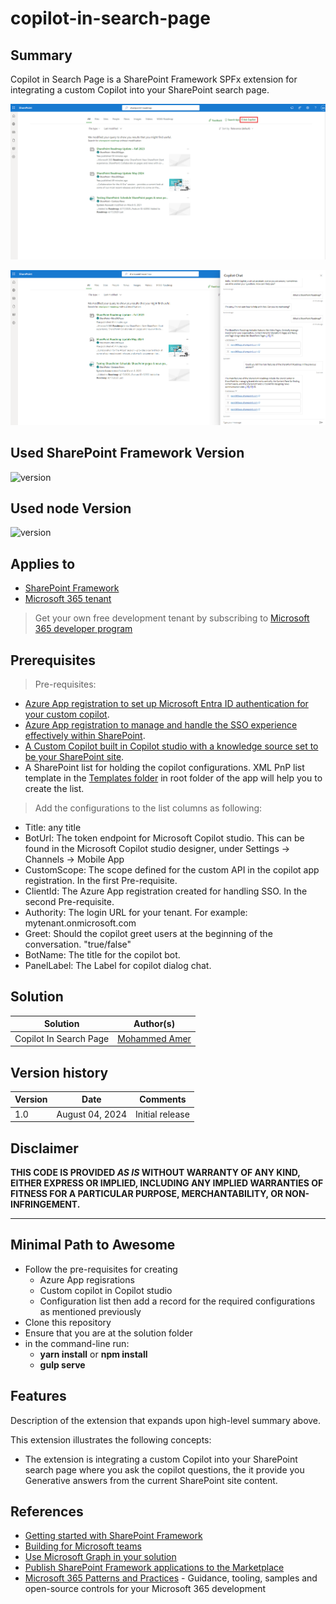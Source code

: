 # copilot-in-search-page

## Summary

Copilot in Search Page is a SharePoint Framework SPFx extension for integrating a custom Copilot into your SharePoint search page.

![Copilot in SharePoint Search Page](/documentation/screenshot-solution-in-action03.png)

![Copilot in SharePoint Search Page](/documentation/screenshot-solution-in-action04.png)

## Used SharePoint Framework Version

![version](https://img.shields.io/badge/version-1.18.0-green.svg)

## Used node Version

![version](https://img.shields.io/badge/version-18.19.1-green.svg)

## Applies to

- [SharePoint Framework](https://aka.ms/spfx)
- [Microsoft 365 tenant](https://docs.microsoft.com/en-us/sharepoint/dev/spfx/set-up-your-developer-tenant)

> Get your own free development tenant by subscribing to [Microsoft 365 developer program](http://aka.ms/o365devprogram)

## Prerequisites

> Pre-requisites:
- [Azure App registration to set up Microsoft Entra ID authentication for your custom copilot](https://learn.microsoft.com/en-us/microsoft-copilot-studio/configuration-authentication-azure-ad).
- [Azure App registration to manage and handle the SSO experience effectively within SharePoint](https://learn.microsoft.com/en-us/microsoft-copilot-studio/configure-sso?tabs=webApp#create-app-registrations-for-your-custom-website).
- [A Custom Copilot built in Copilot studio with a knowledge source set to be your SharePoint site](https://www.youtube.com/watch?v=yFCYwIFj3Jg).
- A SharePoint list for holding the copilot configurations. XML PnP list template in the [Templates folder](/Templates) in root folder of the app will help you to create the list.

> Add the configurations to the list columns as following:
- Title: any title
- BotUrl: The token endpoint for Microsoft Copilot studio. This can be found in the Microsoft Copilot studio designer, under Settings -> Channels -> Mobile App
- CustomScope: The scope defined for the custom API in the copilot app registration. In the first Pre-requisite.
- ClientId: The Azure App registration created for handling SSO. In the second Pre-requisite.
- Authority: The login URL for your tenant. For example: mytenant.onmicrosoft.com
- Greet: Should the copilot greet users at the beginning of the conversation. "true/false"
- BotName: The title for the copilot bot.
- PanelLabel: The Label for copilot dialog chat.


## Solution

| Solution    | Author(s)                                               |
| ----------- | ------------------------------------------------------- |
| Copilot In Search Page | [Mohammed Amer](https://github.com/mohammadamer) |

## Version history

| Version | Date             | Comments        |
| ------- | ---------------- | --------------- |
| 1.0     | August 04, 2024 | Initial release |

## Disclaimer

**THIS CODE IS PROVIDED _AS IS_ WITHOUT WARRANTY OF ANY KIND, EITHER EXPRESS OR IMPLIED, INCLUDING ANY IMPLIED WARRANTIES OF FITNESS FOR A PARTICULAR PURPOSE, MERCHANTABILITY, OR NON-INFRINGEMENT.**

---

## Minimal Path to Awesome
- Follow the pre-requisites for creating 
    - Azure App regisrations
    - Custom copilot in Copilot studio
    - Configuration list then add a record for the required configurations as mentioned previously
- Clone this repository
- Ensure that you are at the solution folder
- in the command-line run:
  - **yarn install** or **npm install**
  - **gulp serve**


## Features

Description of the extension that expands upon high-level summary above.

This extension illustrates the following concepts:

- The extension is integrating a custom Copilot into your SharePoint search page where you ask the copilot questions, the it provide you Generative answers from the current SharePoint site content.


## References

- [Getting started with SharePoint Framework](https://docs.microsoft.com/en-us/sharepoint/dev/spfx/set-up-your-developer-tenant)
- [Building for Microsoft teams](https://docs.microsoft.com/en-us/sharepoint/dev/spfx/build-for-teams-overview)
- [Use Microsoft Graph in your solution](https://docs.microsoft.com/en-us/sharepoint/dev/spfx/web-parts/get-started/using-microsoft-graph-apis)
- [Publish SharePoint Framework applications to the Marketplace](https://docs.microsoft.com/en-us/sharepoint/dev/spfx/publish-to-marketplace-overview)
- [Microsoft 365 Patterns and Practices](https://aka.ms/m365pnp) - Guidance, tooling, samples and open-source controls for your Microsoft 365 development
